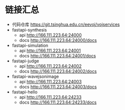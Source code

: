 # 链接汇总

- 代码仓库 <https://git.tsinghua.edu.cn/eevoj/vojservices>
- fastapi-synthesis
    - api <http://166.111.223.64:24000>
    - docs <http://166.111.223.64:24000/docs>
- fastapi-simulation
    - api <http://166.111.223.64:24001>
    - docs <http://166.111.223.64:24001/docs>
- fastapi-judge
    - api <http://166.111.223.64:24002>
    - docs <http://166.111.223.64:24002/docs>
- fastapi-wavejsonimage
    - api <http://166.111.223.64:24003>
    - docs <http://166.111.223.64:24003/docs>
- fastapi-hello
    - api <http://166.111.223.64:24233>
    - docs <http://166.111.223.64:24233/docs>
